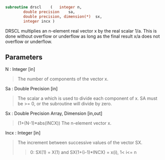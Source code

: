 ```fortran
subroutine drscl	(	integer	n,
		double precision	sa,
		double precision, dimension(*)	sx,
		integer	incx )
```

 DRSCL multiplies an n-element real vector x by the real scalar 1/a.
 This is done without overflow or underflow as long as
 the final result x/a does not overflow or underflow.

## Parameters
N : Integer [in]
> The number of components of the vector x.

Sa : Double Precision [in]
> The scalar a which is used to divide each component of x.
> SA must be >= 0, or the subroutine will divide by zero.

Sx : Double Precision Array, Dimension [in,out]
> (1+(N-1)*abs(INCX))
> The n-element vector x.

Incx : Integer [in]
> The increment between successive values of the vector SX.
> > 0:  SX(1) = X(1) and SX(1+(i-1)*INCX) = x(i),     1< i<= n

